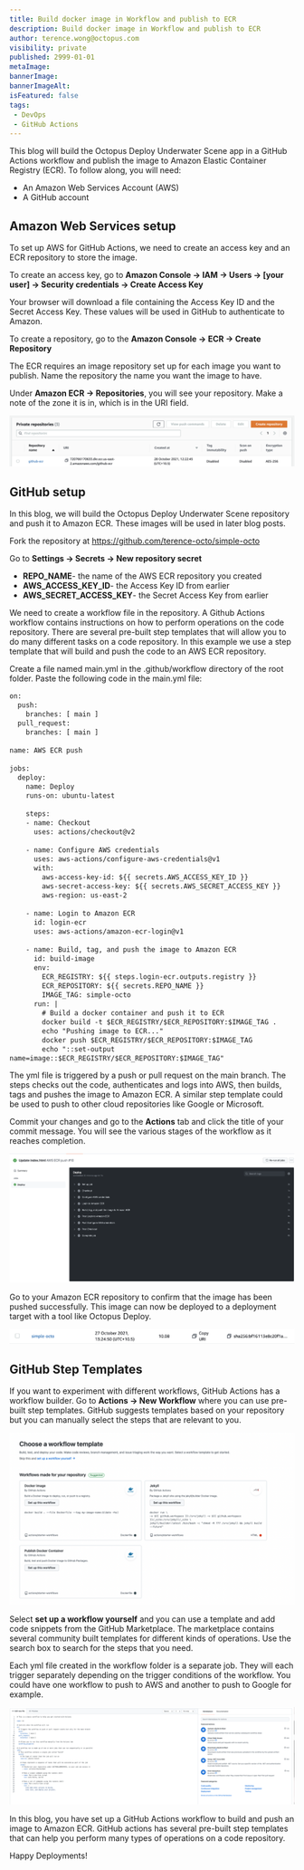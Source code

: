 ```yaml
---
title: Build docker image in Workflow and publish to ECR
description: Build docker image in Workflow and publish to ECR
author: terence.wong@octopus.com
visibility: private
published: 2999-01-01
metaImage: 
bannerImage: 
bannerImageAlt: 
isFeatured: false
tags:
 - DevOps
 - GitHub Actions
---
```


This blog will build the Octopus Deploy Underwater Scene app in a GitHub Actions workflow and publish the image to Amazon Elastic Container Registry (ECR). To follow along, you will need:

- An Amazon Web Services Account (AWS)
- A GitHub account


## Amazon Web Services setup

To set up AWS for GitHub Actions, we need to create an access key and an ECR repository to store the image.

To create an access key, go to **Amazon Console &rarr; IAM &rarr; Users &rarr; [your user] &rarr; Security credentials &rarr; Create Access Key**

Your browser will download a file containing the Access Key ID and the Secret Access Key. These values will be used in GitHub to authenticate to Amazon.

To create a repository, go to the **Amazon Console &rarr; ECR &rarr; Create Repository**

The ECR requires an image repository set up for each image you want to publish. Name the repository the name you want the image to have. 

Under **Amazon ECR &rarr; Repositories**, you will see your repository. Make a note of the zone it is in, which is in the URI field.

![ECR Repository](ecr-repository.png)


## GitHub setup

In this blog, we will build the Octopus Deploy Underwater Scene repository and push it to Amazon ECR. These images will be used in later blog posts.

Fork the repository at https://github.com/terence-octo/simple-octo

Go to **Settings &rarr; Secrets &rarr; New repository secret**

- **REPO_NAME**- the name of the AWS ECR repository you created
- **AWS_ACCESS_KEY_ID**- the Access Key ID from earlier
- **AWS_SECRET_ACCESS_KEY**- the Secret Access Key from earlier

We need to create a workflow file in the repository. A Github Actions workflow contains instructions on how to perform operations on the code repository. There are several pre-built step templates that will allow you to do many different tasks on a code repository. In this example we use a step template that will build and push the code to an AWS ECR repository.


Create a file named main.yml in the .github/workflow directory of the root folder. Paste the following code in the main.yml file:

```
on:
  push:
    branches: [ main ]
  pull_request:
    branches: [ main ]

name: AWS ECR push

jobs:
  deploy:
    name: Deploy
    runs-on: ubuntu-latest

    steps:
    - name: Checkout
      uses: actions/checkout@v2
      
    - name: Configure AWS credentials
      uses: aws-actions/configure-aws-credentials@v1
      with:
        aws-access-key-id: ${{ secrets.AWS_ACCESS_KEY_ID }}
        aws-secret-access-key: ${{ secrets.AWS_SECRET_ACCESS_KEY }}
        aws-region: us-east-2

    - name: Login to Amazon ECR
      id: login-ecr
      uses: aws-actions/amazon-ecr-login@v1

    - name: Build, tag, and push the image to Amazon ECR
      id: build-image
      env:
        ECR_REGISTRY: ${{ steps.login-ecr.outputs.registry }}
        ECR_REPOSITORY: ${{ secrets.REPO_NAME }}
        IMAGE_TAG: simple-octo
      run: |
        # Build a docker container and push it to ECR 
        docker build -t $ECR_REGISTRY/$ECR_REPOSITORY:$IMAGE_TAG .
        echo "Pushing image to ECR..."
        docker push $ECR_REGISTRY/$ECR_REPOSITORY:$IMAGE_TAG
        echo "::set-output name=image::$ECR_REGISTRY/$ECR_REPOSITORY:$IMAGE_TAG"
```

The yml file is triggered by a push or pull request on the main branch. The steps checks out the code, authenticates and logs into AWS, then builds, tags and pushes the image to Amazon ECR. A similar step template could be used to push to other cloud repositories like Google or Microsoft. 

Commit your changes and go to the **Actions** tab and click the title of your commit message. You will see the various stages of the workflow as it reaches completion.

![GitHub Actions Success](githubactions-success.png)

Go to your Amazon ECR repository to confirm that the image has been pushed successfully. This image can now be deployed to a deployment target with a tool like Octopus Deploy.

![ECR Success](ecr-success.png)

## GitHub Step Templates

If you want to experiment with different workflows, GitHub Actions has a workflow builder. Go to **Actions &rarr; New Workflow** where you can use pre-built step templates. GitHub suggests templates based on your repository but you can manually select the steps that are relevant to you. 

![Build Workflow](build-workflow.png)

Select **set up a workflow yourself** and you can use a template and add code snippets from the GitHub Marketplace. The marketplace contains several community built templates for different kinds of operations. Use the search box to search for the steps that you need.

Each yml file created in the workflow folder is a separate job. They will each trigger separately depending on the trigger conditions of the workflow. You could have one workflow to push to AWS and another to push to Google for example.

![Build Your Workflow](build-your-workflow.png)

In this blog, you have set up a GitHub Actions workflow to build and push an image to Amazon ECR. GitHub actions has several pre-built step templates that can help you perform many types of operations on a code repository. 

Happy Deployments!
